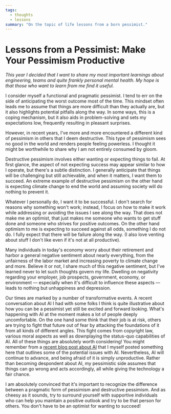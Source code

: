 ```yaml
---
tags:
  - thoughts
  - lessons
summary: "On the topic of life lessons from a born pessimist."
---
```


# Lessons from a Pessimist: Make Your Pessimism Productive

*This year I decided that I want to share my most important learnings about
engineering, teams and quite frankly personal mental health.  My hope is that
those who want to learn from me find it useful.*

I consider myself a functional and pragmatic pessimist.  I tend to err on the
side of anticipating the worst outcome most of the time.  This mindset often
leads me to assume that things are more difficult than they actually are, but it
also highlights potential pitfalls along the way.  In some ways, this is a
coping mechanism, but it also aids in problem-solving and sets my expectations
low, frequently resulting in pleasant surprises.

However, in recent years, I've more and more encountered a different kind of
pessimism in others that I deem destructive.  This type of pessimism sees no
good in the world and renders people feeling powerless.  I thought it might be
worthwhile to share why I am not entirely consumed by gloom.

Destructive pessimism involves either wanting or expecting things to fail.  At
first glance, the aspect of not expecting success may appear similar to how I
operate, but there's a subtle distinction.  I generally anticipate that things
will be challenging but still achievable, and when it matters, I want them to
succeed.  An extreme example of destructive pessimism on the other hand is
expecting climate change to end the world and assuming society will do nothing
to prevent it.

Whatever I personally do, I want it to be successful.  I don't search for reasons
why something won't work; instead, I focus on how to make it work while addressing
or avoiding the issues I see along the way.  That does not make me an optimist,
that just makes me someone who wants to get stuff done and someone who strives for
positive outcomes.  On the other hand optimism to me is expecting to succeed
against all odds, something I do not do.  I fully expect that there will be
failure along the way.  (I also love venting about stuff I don't like even if it's
not at all productive).

Many individuals in today's economy worry about their retirement and harbor a
general negative sentiment about nearly everything, from the unfairness of the
labor market and increasing poverty to climate change and more.  Believe it or
not, I share much of this negative sentiment, but I've learned never to let such
thoughts govern my life.  Dwelling on negativity regarding your employer, job
prospects, government, economy, or environment — especially when it's difficult
to influence these aspects — leads to nothing but unhappiness and depression.

Our times are marked by a number of transformative events.  A recent
conversation about AI I had with some folks I think is quite illustrative about
how you can be a pessimist yet still be excited and forward looking.  What's
happening with AI at the moment makes a lot of people deeply uncomfortable.  On
the one hand some think that their job is at risk, others are trying to fight
that future out of fear by attacking the foundations of it from all kinds of
different angles.  This fight comes from copyright law, various moral aspects
as well as downplaying the status-quo capabilities of AI.  All of these things
are absolutely worth considering!  You might remember from a [recent blog post
about AI](/2023/2/17/the-killing-ai/) that I myself posted something here
that outlines some of the potential issues with AI.  Nevertheless, AI will
continue to advance, and being afraid of it is simply unproductive.  Rather than
becoming despondent about AI, my pessimistic side assumes that things can go
wrong and acts accordingly, all while giving the technology a fair chance.

I am absolutely convinced that it's important to recognize the difference
between a pragmatic form of pessimism and destructive pessimism.  And as
cheesy as it sounds, try to surround yourself with supportive individuals
who can help you maintain a positive outlook and try to be that person for
others.  You don't have to be an optimist for wanting to succeed!
